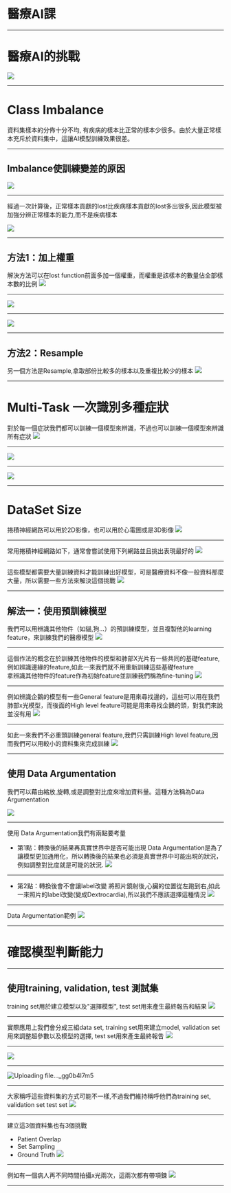 # 醫療AI課

---

# 醫療AI的挑戰
![](https://i.imgur.com/Uv9IrfM.png)

----

# Class Imbalance
資料集樣本的分佈十分不均, 有疾病的樣本比正常的樣本少很多。由於大量正常樣本充斥於資料集中，這讓AI模型訓練效果很差。

----

## Imbalance使訓練變差的原因
![](https://i.imgur.com/StdYp87.png)

----

經過一次計算後，正常樣本貢獻的lost比疾病樣本貢獻的lost多出很多,因此模型被加強分辨正常樣本的能力,而不是疾病樣本

![](https://i.imgur.com/8wHRGBV.png)

----

## 方法1：加上權重
解決方法可以在lost function前面多加一個權重，而權重是該樣本的數量佔全部樣本數的比例
![](https://i.imgur.com/2VkDJ4x.png)

----

![](https://i.imgur.com/eYxzcyN.png)

----

![](https://i.imgur.com/HpPFpaM.png)

----

## 方法2：Resample
另一個方法是Resample,拿取部份比較多的樣本以及重複比較少的樣本
![](https://i.imgur.com/CuTqqQg.png)

----

# Multi-Task 一次識別多種症狀
對於每一個症狀我們都可以訓練一個模型來辨識，不過也可以訓練一個模型來辨識所有症狀
![](https://i.imgur.com/WvIA3dL.png)

----

![](https://i.imgur.com/ENDWrL0.png)

----

![](https://i.imgur.com/9O1zLTN.png)

----

# DataSet Size
捲積神經網路可以用於2D影像，也可以用於心電圖或是3D影像
![](https://i.imgur.com/H472BGE.png)

----

常用捲積神經網路如下，通常會嘗試使用下列網路並且挑出表現最好的
![](https://i.imgur.com/NX7r6r0.png)

----

這些模型都需要大量訓練資料才能訓練出好模型，可是醫療資料不像一般資料那麼大量，所以需要一些方法來解決這個挑戰
![](https://i.imgur.com/xORMFrO.png)

----

## 解法一：使用預訓練模型
我們可以用辨識其他物件（如貓,狗...）的預訓練模型，並且複製他的learning feature，來訓練我們的醫療模型
![](https://i.imgur.com/5cOesxh.png)

----

這個作法的概念在於訓練其他物件的模型和肺部X光片有一些共同的基礎feature,例如辨識邊緣的feature,如此一來我們就不用重新訓練這些基礎feature  
拿辨識其他物件的feature作為初始feature並訓練我們稱為fine-tuning
![](https://i.imgur.com/JKScL6c.png)

----

例如辨識企鵝的模型有一些General feature是用來尋找邊的，這些可以用在我們肺部x光模型，而後面的High level feature可能是用來尋找企鵝的頭，對我們來說並沒有用
![](https://i.imgur.com/cCIqjFm.png)

----

如此一來我們不必重頭訓練general feature,我們只需訓練High level feature,因而我們可以用較小的資料集來完成訓練
![](https://i.imgur.com/17rMm1i.png)

----

## 使用 Data Argumentation
我們可以藉由縮放,旋轉,或是調整對比度來增加資料量。這種方法稱為Data Argumentation

![](https://i.imgur.com/O1HMFrA.png)

----

使用 Data Argumentation我們有兩點要考量
* 第1點：轉換後的結果再真實世界中是否可能出現
Data Argumentation是為了讓模型更加通用化，所以轉換後的結果也必須是真實世界中可能出現的狀況，例如調整對比度就是可能的狀況. 
![](https://i.imgur.com/QQMGOez.png)



----
* 第2點：轉換後會不會讓label改變
將照片鏡射後,心臟的位置從左跑到右,如此一來照片的label改變(變成Dextrocardia),所以我們不應該選擇這種情況
![](https://i.imgur.com/6k2dZer.png)


----
Data Argumentation範例
![](https://i.imgur.com/NgfmZ6W.png)

----

# 確認模型判斷能力

----

## 使用training, validation, test 測試集
training set用於建立模型以及"選擇模型", test set用來產生最終報告和結果
![](https://i.imgur.com/7820R9L.png)

----

實際應用上我們會分成三組data set, training set用來建立model, validation set用來調整超參數以及模型的選擇, test set用來產生最終報告
![](https://i.imgur.com/Vwx0dwj.png)

----

![](https://i.imgur.com/vdRfj7p.png)

----

![Uploading file..._gg0b4l7m5]()

----

大家稱呼這些資料集的方式可能不一樣,不過我們維持稱呼他們為training set, validation set test set
![](https://i.imgur.com/V1yDH3Z.png)

----

建立這3個資料集也有3個挑戰
* Patient Overlap
* Set Sampling
* Ground Truth
![](https://i.imgur.com/VNYc9Tw.png)

----
例如有一個病人再不同時間拍攝x光兩次，這兩次都有帶項鍊
![](https://i.imgur.com/vrEyWM0.png)

----

